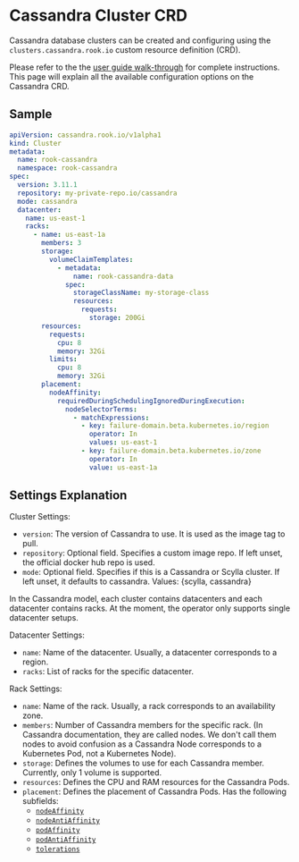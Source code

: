 # Cassandra Cluster CRD

Cassandra database clusters can be created and configuring using the `clusters.cassandra.rook.io` custom resource definition (CRD).

Please refer to the the [user guide walk-through](cassandra.md) for complete instructions.
This page will explain all the available configuration options on the Cassandra CRD.

## Sample

```yaml
apiVersion: cassandra.rook.io/v1alpha1
kind: Cluster
metadata: 
  name: rook-cassandra
  namespace: rook-cassandra
spec:
  version: 3.11.1
  repository: my-private-repo.io/cassandra
  mode: cassandra
  datacenter:
    name: us-east-1
    racks:
      - name: us-east-1a
        members: 3
        storage:
          volumeClaimTemplates: 
            - metadata:
                name: rook-cassandra-data
              spec:
                storageClassName: my-storage-class
                resources: 
                  requests:
                    storage: 200Gi
        resources:
          requests:
            cpu: 8
            memory: 32Gi
          limits:
            cpu: 8
            memory: 32Gi
        placement:
          nodeAffinity:
            requiredDuringSchedulingIgnoredDuringExecution:
              nodeSelectorTerms:
                - matchExpressions:
                  - key: failure-domain.beta.kubernetes.io/region
                    operator: In
                    values: us-east-1
                  - key: failure-domain.beta.kubernetes.io/zone
                    operator: In
                    value: us-east-1a
```

## Settings Explanation


Cluster Settings:

* `version`: The version of Cassandra to use. It is used as the image tag to pull.
* `repository`: Optional field. Specifies a custom image repo. If left unset, the official docker hub repo is used.
* `mode`: Optional field. Specifies if this is a Cassandra or Scylla cluster. If left unset, it defaults to cassandra. Values: {scylla, cassandra}

In the Cassandra model, each cluster contains datacenters and each datacenter contains racks. At the moment, the operator only supports single datacenter setups.

Datacenter Settings:

* `name`: Name of the datacenter. Usually, a datacenter corresponds to a region.
* `racks`: List of racks for the specific datacenter.

Rack Settings:

* `name`: Name of the rack. Usually, a rack corresponds to an availability zone.
* `members`: Number of Cassandra members for the specific rack. (In Cassandra documentation, they are called nodes. We don't call them nodes to avoid confusion as a Cassandra Node corresponds to a Kubernetes Pod, not a Kubernetes Node).
* `storage`: Defines the volumes to use for each Cassandra member. Currently, only 1 volume is supported.
* `resources`: Defines the CPU and RAM resources for the Cassandra Pods.
* `placement`: Defines the placement of Cassandra Pods. Has the following subfields:
    * [`nodeAffinity`](https://kubernetes.io/docs/concepts/configuration/assign-pod-node/#affinity-and-anti-affinity)
    * [`nodeAntiAffinity`](https://kubernetes.io/docs/concepts/configuration/assign-pod-node/#affinity-and-anti-affinity)
    * [`podAffinity`](https://kubernetes.io/docs/concepts/configuration/assign-pod-node/#affinity-and-anti-affinity)
    * [`podAntiAffinity`](https://kubernetes.io/docs/concepts/configuration/assign-pod-node/#affinity-and-anti-affinity)
    * [`tolerations`](https://kubernetes.io/docs/concepts/configuration/taint-and-toleration/)

